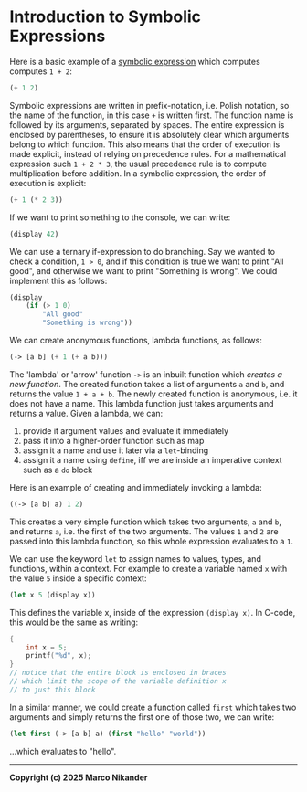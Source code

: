 # Introduction to Symbolic Expressions
Here is a basic example of a [symbolic expression](https://en.wikipedia.org/wiki/S-expression) which computes computes `1 + 2`:
```lisp
(+ 1 2)
```
Symbolic expressions are written in prefix-notation, i.e. Polish notation, so the name of the function, in this case `+` is written first.
The function name is followed by its arguments, separated by spaces.
The entire expression is enclosed by parentheses, to ensure it is absolutely clear which arguments belong to which function.
This also means that the order of execution is made explicit, instead of relying on precedence rules.
For a mathematical expression such `1 + 2 * 3`, the usual precedence rule is to compute multiplication before addition.
In a symbolic expression, the order of execution is explicit:
```lisp
(+ 1 (* 2 3))
```

If we want to print something to the console, we can write:
```lisp
(display 42)
```

We can use a ternary if-expression to do branching.
Say we wanted to check a condition, `1 > 0`, and if this condition is true we want to print "All good", and otherwise we want to print "Something is wrong".
We could implement this as follows:
```lisp
(display
    (if (> 1 0)
        "All good"
        "Something is wrong"))
```

We can create anonymous functions, lambda functions, as follows:
```lisp
(-> [a b] (+ 1 (+ a b)))
```
The 'lambda' or 'arrow' function `->` is an inbuilt function which _creates a new function_.
The created function takes a list of arguments `a` and `b`, and returns the value `1 + a + b`.
The newly created function is anonymous, i.e. it does not have a name.
This lambda function just takes arguments and returns a value.
Given a lambda, we can:
1. provide it argument values and evaluate it immediately
2. pass it into a higher-order function such as map
3. assign it a name and use it later via a `let`-binding
4. assign it a name using `define`, iff we are inside an imperative context such as a `do` block

Here is an example of creating and immediately invoking a lambda:
```lisp
((-> [a b] a) 1 2)
```
This creates a very simple function which takes two arguments, `a` and `b`, and returns `a`, i.e. the first of the two arguments.
The values `1` and `2` are passed into this lambda function, so this whole expression evaluates to a `1`.

We can use the keyword `let` to assign names to values, types, and functions, within a context.
For example to create a variable named `x` with the value `5` inside a specific context:
```lisp
(let x 5 (display x))
```
This defines the variable x, inside of the expression `(display x)`.
In C-code, this would be the same as writing:

```C
{
    int x = 5;
    printf("%d", x);
}
// notice that the entire block is enclosed in braces
// which limit the scope of the variable definition x
// to just this block
```

In a similar manner, we could create a function called `first` which takes two arguments and simply returns the first one of those two, we can write:
```lisp
(let first (-> [a b] a) (first "hello" "world"))
```
...which evaluates to "hello".

---
**Copyright (c) 2025 Marco Nikander**

